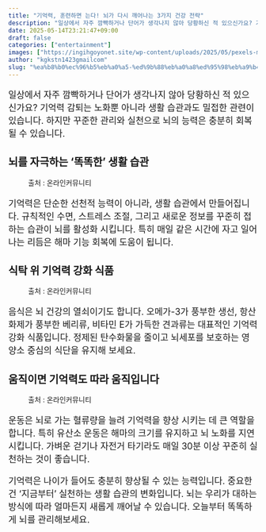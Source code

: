 ```yaml
---
title: "기억력, 훈련하면 는다! 뇌가 다시 깨어나는 3가지 건강 전략"
description: "일상에서 자주 깜빡하거나 단어가 생각나지 않아 당황하신 적 있으신가요? 기억력 감퇴는 노화뿐 아니라 생활 습관과도 밀접한 관련이 있습니다. 하지만 꾸준한 관리와 실천으로 뇌의 능력은 충분히 회복될 수 있습니다."
date: 2025-05-14T23:21:47+09:00
draft: false
categories: ["entertainment"]
images: ["https://ingihgoyonet.site/wp-content/uploads/2025/05/pexels-mart-production-7089020-1024x683.jpg", "https://ingihgoyonet.site/wp-content/uploads/2025/05/pexels-pixabay-38292-1024x680.jpg", "https://ingihgoyonet.site/wp-content/uploads/2025/05/pexels-pavel-danilyuk-5807537-1024x684.jpg"]
author: "kgkstn1423gmailcom"
slug: "%ea%b8%b0%ec%96%b5%eb%a0%a5-%ed%9b%88%eb%a0%a8%ed%95%98%eb%a9%b4-%eb%8a%94%eb%8b%a4-%eb%87%8c%ea%b0%80-%eb%8b%a4%ec%8b%9c-%ea%b9%a8%ec%96%b4%eb%82%98%eb%8a%94-3%ea%b0%80%ec%a7%80-%ea%b1%b4%ea%b0%95"
---
```


<p style="font-size:18px">일상에서 자주 깜빡하거나 단어가 생각나지 않아 당황하신 적 있으신가요? 기억력 감퇴는 노화뿐 아니라 생활 습관과도 밀접한 관련이 있습니다. 하지만 꾸준한 관리와 실천으로 뇌의 능력은 충분히 회복될 수 있습니다.</p> <h2 >뇌를 자극하는 ‘똑똑한’ 생활 습관</h2> <figure ><img src="https://ingihgoyonet.site/wp-content/uploads/2025/05/pexels-mart-production-7089020-1024x683.jpg" alt="" style="aspect-ratio:16/9;object-fit:cover"/><figcaption >출처 : 온라인커뮤니티</figcaption></figure> <p style="font-size:18px">기억력은 단순한 선천적 능력이 아니라, 생활 습관에서 만들어집니다. 규칙적인 수면, 스트레스 조절, 그리고 새로운 정보를 꾸준히 접하는 습관이 뇌를 활성화 시킵니다. 특히 매일 같은 시간에 자고 일어나는 리듬은 해마 기능 회복에 도움이 됩니다.</p> <h2 >식탁 위 기억력 강화 식품</h2> <figure ><img src="https://ingihgoyonet.site/wp-content/uploads/2025/05/pexels-pixabay-38292-1024x680.jpg" alt="" /><figcaption >출처 : 온라인커뮤니티</figcaption></figure> <p style="font-size:18px">음식은 뇌 건강의 열쇠이기도 합니다. 오메가-3가 풍부한 생선, 항산화제가 풍부한 베리류, 비타민 E가 가득한 견과류는 대표적인 기억력 강화 식품입니다. 정제된 탄수화물을 줄이고 뇌세포를 보호하는 영양소 중심의 식단을 유지해 보세요.</p> <h2 >움직이면 기억력도 따라 움직입니다</h2> <figure ><img src="https://ingihgoyonet.site/wp-content/uploads/2025/05/pexels-pavel-danilyuk-5807537-1024x684.jpg" alt="" style="aspect-ratio:16/9;object-fit:cover"/><figcaption >출처 : 온라인커뮤니티</figcaption></figure> <p style="font-size:18px">운동은 뇌로 가는 혈류량을 늘려 기억력을 향상 시키는 데 큰 역할을 합니다. 특히 유산소 운동은 해마의 크기를 유지하고 뇌 노화를 지연 시킵니다. 가벼운 걷기나 자전거 타기라도 매일 30분 이상 꾸준히 실천하는 것이 좋습니다.</p> <p style="font-size:18px">기억력은 나이가 들어도 충분히 향상될 수 있는 능력입니다. 중요한 건 ‘지금부터’ 실천하는 생활 습관의 변화입니다. 뇌는 우리가 대하는 방식에 따라 얼마든지 새롭게 깨어날 수 있습니다. 오늘부터 똑똑하게 뇌를 관리해보세요.</p>
